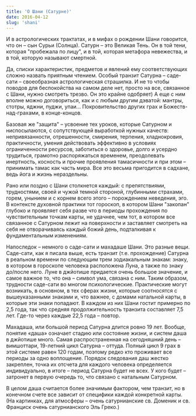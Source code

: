 ```yaml
---
title: 'О Шани (Сатурне)'
date: 2016-04-12
slug: 'shani'
---
```


И в астрологических трактатах, и в мифах о рождении Шани говорится, что он – сын Сурьи (Солнца). Сатурн – это Великая Тень. Он в той тени, которая "пробежала по лицу", и в той, которая метафора невежества, и в той, которую называют смертной.

Да, списки характеристик, предметов и явлений ему соответствующих сложно назвать приятным чтением. Особый транзит Сатурна – саде-сати – своеобразная астрологическая страшилка. И не то чтобы поводов для беспокойства на самом деле нет, просто на все, связанное с Шани, нужно смотреть трезво. Он это крайне одобряет) А еще с ним вполне можно договориться, как и с любым другим дэватой: мантры, стотры, яджни, пуджи, упаи... Покровительство других грах и Божеств-над-грахами, в конце-концов.

Базовая же "защита" – усвоение тех уроков, которые Сатурном и ниспосылаются, с сопутствующей выработкой нужных качеств: непривязанности, отрешенности, смирения, терпения, хладнокровия, практичности, умения действовать эффективно в условиях ограниченности ресурсов, заботиться о здоровье, долго и усердно трудиться, грамотно распоряжаться временем, преодолевать инертность, косность и прочие проявления тамасичности и при этом – принимать тамас как часть мира. Все это весьма пригодится в садхане, ведь йога и жизнь нераздельны.

<!-- more -->

Рано или поздно с Шани столкнется каждый: с препятствиями, трудностями, своей и чужой темной стороной, глубинными страхами, горем, унынием и с корнем всего этого – порождением неведения, эго. В контексте духовной практики тот гороскоп, в котором Шани "закопан" глубоко и проявляет себя разве что в периоды прохождения по чувствительным точкам карты, не удачнее, чем тот, в котором все связанное с Сатурном лежит на поверхности и заставляет смотреть на себя не отворачиваясь каждый божий день, подталкивая к фундаментальным изменениям.

Напоследок – немного о саде-сати и махадаше Шани. Это разные вещи. Саде-сати, как я писала выше, есть транзит (т.е. прохождение) Сатурна в реальном времени по следующим трем зодиакальным знакам: знаку, в котором в гороскопе человека расположена Луна, а также по знаку до/после него. Луне в джйотише придается очень большое значение, и самое важное то, что она – символ ума, связана с ним. Таким образом, трудности саде-сати во многом психологические. Практические могут возникать, в основном, в тех сферах жизни, которые соотносятся с вышеуказанными знаками и, что важнее, с домами натальной карты, в которые эти знаки попадают. В каждом из них Шани гостит примерно по 2,5 года, так что средняя продолжительность транзита составляет 7,5 лет. Где-то через каждые 22,5 года – повтор.

Махадаша, или большой период Сатурна длится ровно 19 лет. Вообще, понятие «даша» означает стадию или состояние жизни, и систем даша в джйотише много. Самая распространенная на сегодняшний день – вимшоттари, 19-летний цикл Сатурна – оттуда. Полный цикл 9 грах в этой системе равен 120 годам, поэтому редко кто проживает все периоды за одно воплощение. Порядок следования даш жестко закреплен, точка их отсчета для каждого человека определяется индивидуально, в итоге – период Сатурна будет не всех. У кого будет – затронет в первую очередь то, что связано с натальным Сатурном.

В целом даша считается более значимым фактором, чем транзит, но в конечном счете все зависит от специфики каждой конкретной карты. (На картинках, для атмосферы – очень сатурнианские св. Доменик и св. Франциск очень сатурнианского Эль Греко.)
